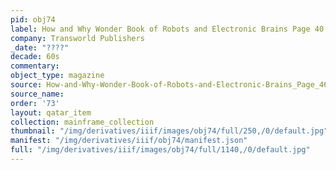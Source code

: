 ```yaml
---
pid: obj74
label: How and Why Wonder Book of Robots and Electronic Brains Page 40
company: Transworld Publishers
_date: "????"
decade: 60s
commentary:
object_type: magazine
source: How-and-Why-Wonder-Book-of-Robots-and-Electronic-Brains_Page_46
source_name:
order: '73'
layout: qatar_item
collection: mainframe_collection
thumbnail: "/img/derivatives/iiif/images/obj74/full/250,/0/default.jpg"
manifest: "/img/derivatives/iiif/obj74/manifest.json"
full: "/img/derivatives/iiif/images/obj74/full/1140,/0/default.jpg"
---
```

